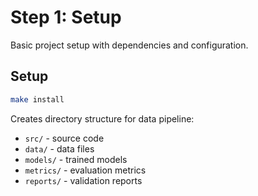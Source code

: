 # Step 1: Setup

Basic project setup with dependencies and configuration.

## Setup
```bash
make install
```

Creates directory structure for data pipeline:
- `src/` - source code
- `data/` - data files
- `models/` - trained models
- `metrics/` - evaluation metrics
- `reports/` - validation reports
